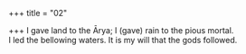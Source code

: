 +++
title = "02"

+++
I gave land to the Ārya; I (gave) rain to the pious mortal.  
I led the bellowing waters. It is my will that the gods followed.  